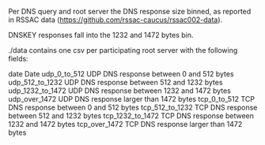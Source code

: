 Per DNS query and root server the DNS response size binned, as reported in RSSAC data (https://github.com/rssac-caucus/rssac002-data).

DNSKEY responses fall into the 1232 and 1472 bytes bin.

./data contains one csv per participating root server with the following fields:

date				Date
udp_0_to_512		UDP DNS response between 0 and 512 bytes
udp_512_to_1232		UDP DNS response between 512 and 1232 bytes
udp_1232_to_1472	UDP DNS response between 1232 and 1472 bytes
udp_over_1472		UDP DNS response larger than 1472 bytes
tcp_0_to_512		TCP DNS response between 0 and 512 bytes
tcp_512_to_1232		TCP DNS response between 512 and 1232 bytes
tcp_1232_to_1472	TCP DNS response between 1232 and 1472 bytes
tcp_over_1472		TCP DNS response larger than 1472 bytes
